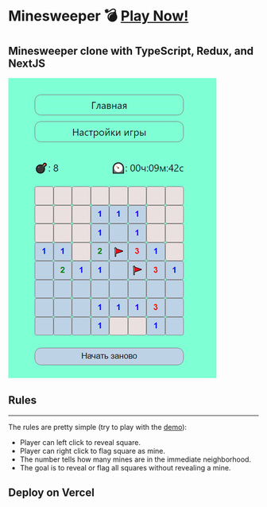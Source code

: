 # **Minesweeper** 💣 [Play Now!](https://minesweeper-nu-ebon.vercel.app/r)

## Minesweeper clone with TypeScript, Redux, and NextJS

![screenshot](screenshot.png)

## Rules

---

The rules are pretty simple (try to play with the [demo](https://minesweeper-nu-ebon.vercel.app/r)):

- Player can left click to reveal square.
- Player can right click to flag square as mine.
- The number tells how many mines are in the immediate neighborhood.
- The goal is to reveal or flag all squares without revealing a mine.

## Deploy on Vercel
